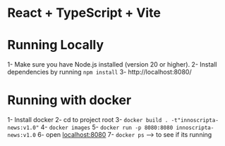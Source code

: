 # React + TypeScript + Vite

# Running Locally

1- Make sure you have Node.js installed (version 20 or higher).
2- Install dependencies by running `npm install`
3- http://localhost:8080/

# Running with docker

1- Install docker
2- cd to project root
3- `docker build . -t"innoscripta-news:v1.0"`
4- `docker images`
5- `docker run -p 8080:8080 innoscripta-news:v1.0`
6- open [localhost:8080](http://localhost:8080/)
7- `docker ps` --> to see if its running
